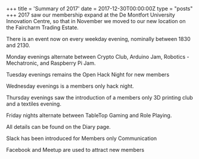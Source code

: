 +++
title = 'Summary of 2017'
date = 2017-12-30T00:00:00Z
type = "posts"
+++
2017 saw our membership expand at the De Montfort University Innovation Centre, so that in November we moved to our new location on the Faircharm Trading Estate.

There is an event now on every weekday evening, nominally between 1830 and 2130.

Monday evenings alternate between Crypto Club, Arduino Jam, Robotics - Mechatronic, and Raspberry Pi Jam.

Tuesday evenings remains the Open Hack Night for new members

Wednesday evenings is a members only hack night.

Thursday evenings saw the introduction of a members only 3D printing club and a textiles evening.

Friday nights alternate between TableTop Gaming and Role Playing.

All details can be found on the Diary page.

Slack has been introduced for Members only Communication

Facebook and Meetup are used to attract new members